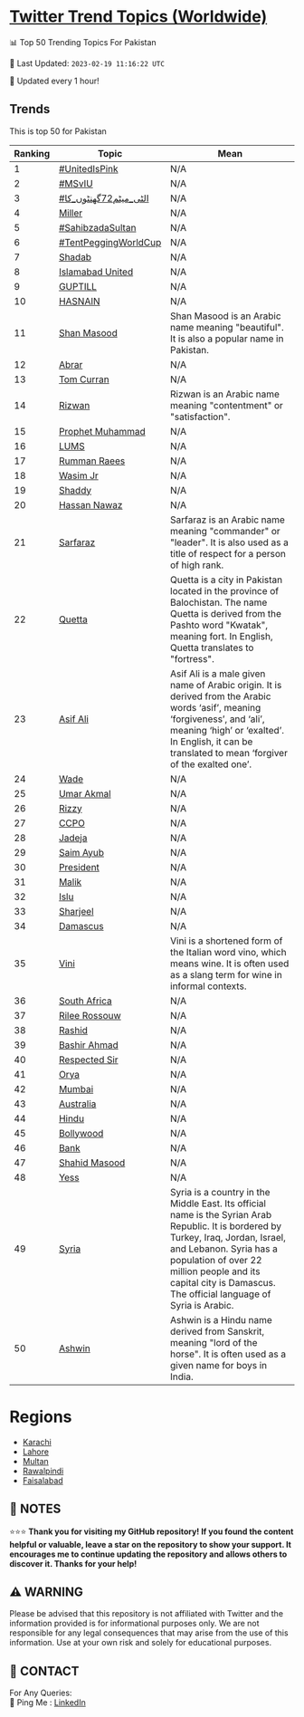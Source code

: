 [Twitter Trend Topics (Worldwide)](https://github.com/ErcinDedeoglu/Twitter-Trend-Topics)
==========


📊 Top 50 Trending Topics For Pakistan

📆 Last Updated: `2023-02-19 11:16:22 UTC`

🔧 Updated every 1 hour!


## Trends

This is top 50 for Pakistan

| Ranking | Topic | Mean |
| ------- | ------------ | ------------ |
| 1 | [#UnitedIsPink](http://twitter.com/search?q=%23UnitedIsPink) | N/A |
| 2 | [#MSvIU](http://twitter.com/search?q=%23MSvIU) | N/A |
| 3 | [#الٹی_میٹم72گھنٹوں_کا](http://twitter.com/search?q=%23%d8%a7%d9%84%d9%b9%db%8c_%d9%85%db%8c%d9%b9%d9%8572%da%af%da%be%d9%86%d9%b9%d9%88%da%ba_%da%a9%d8%a7) | N/A |
| 4 | [Miller](http://twitter.com/search?q=Miller) | N/A |
| 5 | [#SahibzadaSultan](http://twitter.com/search?q=%23SahibzadaSultan) | N/A |
| 6 | [#TentPeggingWorldCup](http://twitter.com/search?q=%23TentPeggingWorldCup) | N/A |
| 7 | [Shadab](http://twitter.com/search?q=Shadab) | N/A |
| 8 | [Islamabad United](http://twitter.com/search?q=Islamabad+United) | N/A |
| 9 | [GUPTILL](http://twitter.com/search?q=GUPTILL) | N/A |
| 10 | [HASNAIN](http://twitter.com/search?q=HASNAIN) | N/A |
| 11 | [Shan Masood](http://twitter.com/search?q=Shan+Masood) | Shan Masood is an Arabic name meaning "beautiful". It is also a popular name in Pakistan. |
| 12 | [Abrar](http://twitter.com/search?q=Abrar) | N/A |
| 13 | [Tom Curran](http://twitter.com/search?q=Tom+Curran) | N/A |
| 14 | [Rizwan](http://twitter.com/search?q=Rizwan) | Rizwan is an Arabic name meaning "contentment" or "satisfaction". |
| 15 | [Prophet Muhammad](http://twitter.com/search?q=Prophet+Muhammad) | N/A |
| 16 | [LUMS](http://twitter.com/search?q=LUMS) | N/A |
| 17 | [Rumman Raees](http://twitter.com/search?q=Rumman+Raees) | N/A |
| 18 | [Wasim Jr](http://twitter.com/search?q=Wasim+Jr) | N/A |
| 19 | [Shaddy](http://twitter.com/search?q=Shaddy) | N/A |
| 20 | [Hassan Nawaz](http://twitter.com/search?q=Hassan+Nawaz) | N/A |
| 21 | [Sarfaraz](http://twitter.com/search?q=Sarfaraz) | Sarfaraz is an Arabic name meaning "commander" or "leader". It is also used as a title of respect for a person of high rank. |
| 22 | [Quetta](http://twitter.com/search?q=Quetta) | Quetta is a city in Pakistan located in the province of Balochistan. The name Quetta is derived from the Pashto word "Kwatak", meaning fort. In English, Quetta translates to "fortress". |
| 23 | [Asif Ali](http://twitter.com/search?q=Asif+Ali) | Asif Ali is a male given name of Arabic origin. It is derived from the Arabic words ‘asif’, meaning ‘forgiveness’, and ‘ali’, meaning ‘high’ or ‘exalted’. In English, it can be translated to mean ‘forgiver of the exalted one’. |
| 24 | [Wade](http://twitter.com/search?q=Wade) | N/A |
| 25 | [Umar Akmal](http://twitter.com/search?q=Umar+Akmal) | N/A |
| 26 | [Rizzy](http://twitter.com/search?q=Rizzy) | N/A |
| 27 | [CCPO](http://twitter.com/search?q=CCPO) | N/A |
| 28 | [Jadeja](http://twitter.com/search?q=Jadeja) | N/A |
| 29 | [Saim Ayub](http://twitter.com/search?q=Saim+Ayub) | N/A |
| 30 | [President](http://twitter.com/search?q=President) | N/A |
| 31 | [Malik](http://twitter.com/search?q=Malik) | N/A |
| 32 | [Islu](http://twitter.com/search?q=Islu) | N/A |
| 33 | [Sharjeel](http://twitter.com/search?q=Sharjeel) | N/A |
| 34 | [Damascus](http://twitter.com/search?q=Damascus) | N/A |
| 35 | [Vini](http://twitter.com/search?q=Vini) | Vini is a shortened form of the Italian word vino, which means wine. It is often used as a slang term for wine in informal contexts. |
| 36 | [South Africa](http://twitter.com/search?q=South+Africa) | N/A |
| 37 | [Rilee Rossouw](http://twitter.com/search?q=Rilee+Rossouw) | N/A |
| 38 | [Rashid](http://twitter.com/search?q=Rashid) | N/A |
| 39 | [Bashir Ahmad](http://twitter.com/search?q=Bashir+Ahmad) | N/A |
| 40 | [Respected Sir](http://twitter.com/search?q=Respected+Sir) | N/A |
| 41 | [Orya](http://twitter.com/search?q=Orya) | N/A |
| 42 | [Mumbai](http://twitter.com/search?q=Mumbai) | N/A |
| 43 | [Australia](http://twitter.com/search?q=Australia) | N/A |
| 44 | [Hindu](http://twitter.com/search?q=Hindu) | N/A |
| 45 | [Bollywood](http://twitter.com/search?q=Bollywood) | N/A |
| 46 | [Bank](http://twitter.com/search?q=Bank) | N/A |
| 47 | [Shahid Masood](http://twitter.com/search?q=Shahid+Masood) | N/A |
| 48 | [Yess](http://twitter.com/search?q=Yess) | N/A |
| 49 | [Syria](http://twitter.com/search?q=Syria) | Syria is a country in the Middle East. Its official name is the Syrian Arab Republic. It is bordered by Turkey, Iraq, Jordan, Israel, and Lebanon. Syria has a population of over 22 million people and its capital city is Damascus. The official language of Syria is Arabic. |
| 50 | [Ashwin](http://twitter.com/search?q=Ashwin) | Ashwin is a Hindu name derived from Sanskrit, meaning "lord of the horse". It is often used as a given name for boys in India. |



# Regions

* [Karachi](</Pakistan/Karachi.md>)
* [Lahore](</Pakistan/Lahore.md>)
* [Multan](</Pakistan/Multan.md>)
* [Rawalpindi](</Pakistan/Rawalpindi.md>)
* [Faisalabad](</Pakistan/Faisalabad.md>)



## 📝 NOTES

⭐⭐⭐ **Thank you for visiting my GitHub repository! If you found the content helpful or valuable, leave a star on the repository to show your support. It encourages me to continue updating the repository and allows others to discover it. Thanks for your help!**


## ⚠️ WARNING

Please be advised that this repository is not affiliated with Twitter and the information provided is for informational purposes only. We are not responsible for any legal consequences that may arise from the use of this information. Use at your own risk and solely for educational purposes.


## 📨 CONTACT

 For Any Queries:  
            🏓 Ping Me : [LinkedIn](https://www.linkedin.com/in/ercindedeoglu/)
